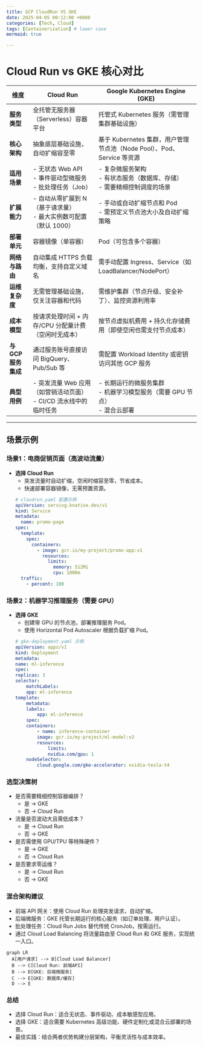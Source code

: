 ```yaml
---
title: GCP CloudRun VS GKE
date: 2025-04-05 00:12:00 +0800
categories: [Tech, Cloud]
tags: [Containerization] # lower case
mermaid: true

---
```

# Cloud Run vs GKE 核心对比

| **维度**               | **Cloud Run**                                                                 | **Google Kubernetes Engine (GKE)**                                          |
|------------------------|-------------------------------------------------------------------------------|-----------------------------------------------------------------------------|
| **服务类型**           | 全托管无服务器（Serverless）容器平台                                          | 托管式 Kubernetes 服务（需管理集群基础设施）                                 |
| **核心架构**           | 抽象底层基础设施，自动扩缩容至零                                              | 基于 Kubernetes 集群，用户管理节点池（Node Pool）、Pod、Service 等资源       |
| **适用场景**           | - 无状态 Web API<br>- 事件驱动型微服务<br>- 批处理任务（Job）                 | - 复杂微服务架构<br>- 有状态服务（数据库、存储）<br>- 需要精细控制调度的场景  |
| **扩展能力**           | - 自动从零扩展到 N（基于请求量）<br>- 最大实例数可配置（默认 1000）            | - 手动或自动扩缩节点和 Pod<br>- 需预定义节点池大小及自动扩缩策略              |
| **部署单元**           | 容器镜像（单容器）                                                            | Pod（可包含多个容器）                                                        |
| **网络与路由**         | 自动集成 HTTPS 负载均衡，支持自定义域名                                        | 需手动配置 Ingress、Service（如 LoadBalancer/NodePort）                      |
| **运维复杂度**         | 无需管理基础设施，仅关注容器和代码                                            | 需维护集群（节点升级、安全补丁）、监控资源利用率                              |
| **成本模型**           | 按请求处理时间 + 内存/CPU 分配量计费（空闲时无成本）                           | 按节点虚拟机费用 + 持久化存储费用（即使空闲也需支付节点成本）                  |
| **与GCP服务集成**      | 通过服务账号直接访问 BigQuery、Pub/Sub 等                                      | 需配置 Workload Identity 或密钥访问其他 GCP 服务                              |
| **典型用例**           | - 突发流量 Web 应用（如营销活动页面）<br>- CI/CD 流水线中的临时任务            | - 长期运行的微服务集群<br>- 机器学习模型服务（需要 GPU 节点）<br>- 混合云部署 |

---

## **场景示例**

### **场景1：电商促销页面（高波动流量）**
- **选择 Cloud Run**  
  - 突发流量时自动扩缩，空闲时缩容至零，节省成本。  
  - 快速部署容器镜像，无需预置资源。  
  ```yaml
  # cloudrun.yaml 配置示例
  apiVersion: serving.knative.dev/v1
  kind: Service
  metadata:
    name: promo-page
  spec:
    template:
      spec:
        containers:
          - image: gcr.io/my-project/promo-app:v1
            resources:
              limits:
                memory: 512Mi
                cpu: 1000m
    traffic:
      - percent: 100
  ```
### **场景2：机器学习推理服务（需要 GPU）**
- **选择 GKE**
    - 创建带 GPU 的节点池，部署推理服务 Pod。
    - 使用 Horizontal Pod Autoscaler 根据负载扩缩 Pod。
    ```yaml
    # gke-deployment.yaml 示例
    apiVersion: apps/v1
    kind: Deployment
    metadata:
    name: ml-inference
    spec:
    replicas: 3
    selector:
        matchLabels:
        app: ml-inference
    template:
        metadata:
        labels:
            app: ml-inference
        spec:
        containers:
            - name: inference-container
            image: gcr.io/my-project/ml-model:v2
            resources:
                limits:
                nvidia.com/gpu: 1
        nodeSelector:
            cloud.google.com/gke-accelerator: nvidia-tesla-t4
    ```
### 选型决策树
- 是否需要精细控制容器编排？
    - 是 → GKE
    - 否 → Cloud Run
- 流量是否波动大且需低成本？
    - 是 → Cloud Run
    - 否 → GKE
- 是否需使用 GPU/TPU 等特殊硬件？
    - 是 → GKE
    - 否 → Cloud Run
- 是否要求零运维？
    - 是 → Cloud Run
    - 否 → GKE
### 混合架构建议
- 前端 API 网关：使用 Cloud Run 处理突发请求，自动扩缩。
- 后端微服务：GKE 托管长期运行的核心服务（如订单处理、用户认证）。
- 批处理任务：Cloud Run Jobs 替代传统 CronJob，按需运行。
- 通过 Cloud Load Balancing 将流量路由至 Cloud Run 和 GKE 服务，实现统一入口。

```mermaid
graph LR
  A[用户请求] --> B[Cloud Load Balancer]
  B --> C[Cloud Run: 前端API]
  B --> D[GKE: 后端微服务]
  C --> E[GKE: 数据库/缓存]
  D --> E
```
### 总结
- 选择 Cloud Run：适合无状态、事件驱动、成本敏感型应用。
- 选择 GKE：适合需要 Kubernetes 高级功能、硬件定制化或混合云部署的场景。
- 最佳实践：结合两者优势构建分层架构，平衡灵活性与成本效率。
